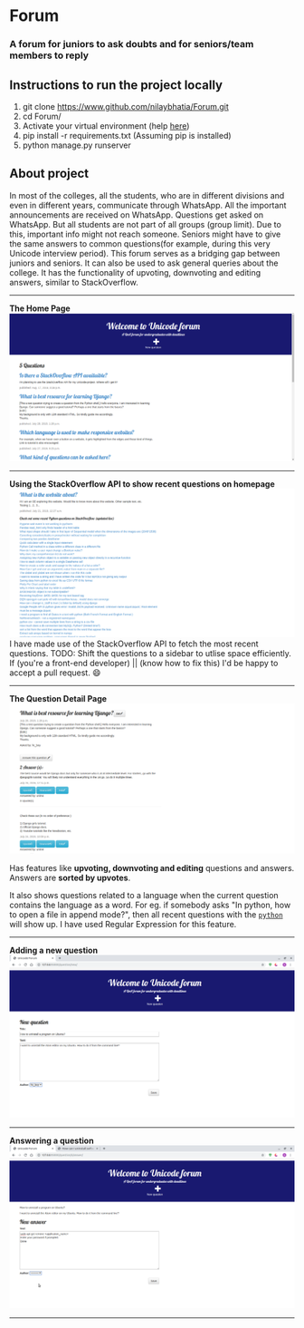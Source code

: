 # Forum
### A forum for juniors to ask doubts and for seniors/team members to reply
## Instructions to run the project locally
1. git clone https://www.github.com/nilaybhatia/Forum.git
2. cd Forum/
3. Activate your virtual environment (help [here](https://uoa-eresearch.github.io/eresearch-cookbook/recipe/2014/11/26/python-virtual-env/))
4. pip install -r requirements.txt (Assuming pip is installed)
5. python manage.py runserver


## About project
In most of the colleges, all the students, who are in different divisions and even in different years, communicate through WhatsApp. All the important announcements are received on WhatsApp. Questions get asked on WhatsApp. But all students are not part of all groups (group limit). Due to this, important info might not reach someone. Seniors might have to give the same answers to common questions(for example, during this very Unicode interview period). This forum serves as a bridging gap between juniors and seniors. It can also be used to ask general queries about the college. It has the functionality of upvoting, downvoting and editing answers, similar to StackOverflow.

---

**The Home Page**
![homepage](/images/homepage.png?raw=true "Forum Home Page")

---

**Using the StackOverflow API to show recent questions on homepage**
![stack_api](/images/stack_api.png?raw=true "Using API")
I have made use of the StackOverflow API to fetch the most recent questions.
TODO: Shift the questions to a sidebar to utlise space efficiently. If (you're a front-end developer) || (know how to fix this) I'd be happy to accept a pull request. :smile:

---

**The Question Detail Page**
![ques_detail](/images/ques_detail.png?raw=true "QnA page for a particular question")

Has features like **upvoting, downvoting and editing** questions and answers.
Answers are **sorted by upvotes**.

It also shows questions related to a language when the current question contains the language as a word. For eg. if somebody asks "In python, how to open a file in append mode?", then all recent questions with the [```python```](https://stackoverflow.com/questions/tagged/python) will show up. I have used Regular Expression for this feature.

---
**Adding a new question**
![new_question](/images/new_question.png?raw=true "Asking a new question")

---
**Answering a question**
![new_question](/images/new_answer.png?raw=true "A Unicode Team Member answers the question")

---
